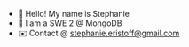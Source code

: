 - 👋 Hello! My name is Stephanie 
- 🍃 I am a SWE 2 @ MongoDB
- ✉️ Contact @ stephanie.eristoff@gmail.com

<!---
seristof/seristof is a ✨ special ✨ repository because its `README.md` (this file) appears on your GitHub profile.
You can click the Preview link to take a look at your changes.
--->

